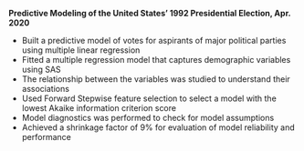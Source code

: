 <p><b>Predictive Modeling of the United States’ 1992 Presidential Election,				Apr. 2020 </b></p>
<p><ul><li>Built a predictive model of votes for aspirants of major political parties using multiple linear regression </li>
  <li>Fitted a multiple regression model that captures demographic variables using SAS</li>
<li>The relationship between the variables was studied to understand their associations</li>
<li>Used Forward Stepwise feature selection to select a model with the lowest Akaike information criterion score</li>
<li>Model diagnostics was performed to check for model assumptions </li>
<li>Achieved a shrinkage factor of 9% for evaluation of model reliability and performance</li></ul></p>

